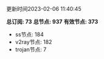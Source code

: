 更新时间2023-02-06 11:40:45

**总订阅: 73**
**总节点: 937**
**有效节点: 373**
- ss节点: 184
- v2ray节点: 182
- trojan节点: 7
